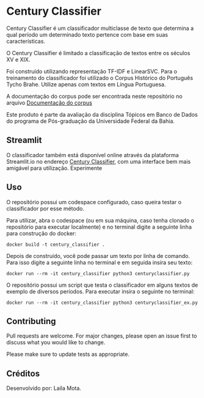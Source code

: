 # Century Classifier

Century Classifier é um classificador multiclasse de texto que determina a qual período um determinado texto pertence com base em suas características. 

O Century Classifier é limitado a classificação de textos entre os séculos XV e XIX.

Foi construído utilizando representação TF-IDF e LinearSVC. Para o treinamento do classificador foi utilizado o Corpus Histórico do Português Tycho Brahe. Utilize apenas com textos em Língua Portuguesa.

A documentação do corpus pode ser encontrada neste repositório no arquivo [Documentação do corpus](https://github.com/lailamt/century_classifier/blob/main/Documenta.txt)

Este produto é parte da avaliação da disciplina Tópicos em Banco de Dados do programa de Pós-graduação da Universidade Federal da Bahia.

## Streamlit

O classificador também está disponível online através da plataforma Streamlit.io no endereço [Century Classifier](https://centuryclassifier-ic007.streamlit.app), com uma interface bem mais amigável para utilização. Experimente

## Uso
O repositório possui um codespace configurado, caso queira testar o classificador por esse método.

Para utilizar, abra o codespace (ou em sua máquina, caso tenha clonado o repositório para executar localmente) e no terminal digite a seguinte linha para construção do docker:

```terminal
docker build -t century_classifier .
```

Depois de construído, você pode passar um texto por linha de comando. Para isso digite a seguinte linha no terminal e em seguida insira seu texto:

```terminal
docker run --rm -it century_classifier python3 centuryclassifier.py
```

O repositório possui um script que testa o classificador em alguns textos de exemplo de diversos períodos. Para executar insira o seguinte no terminal:

```terminal
docker run --rm -it century_classifier python3 centuryclassifier_ex.py
```

## Contributing

Pull requests are welcome. For major changes, please open an issue first
to discuss what you would like to change.

Please make sure to update tests as appropriate.

## Créditos

Desenvolvido por: Laila Mota.

